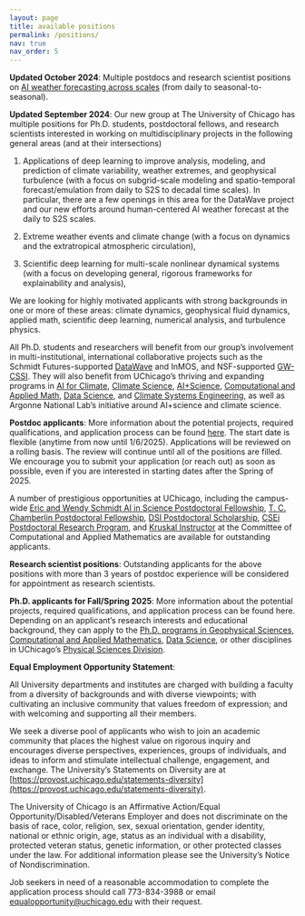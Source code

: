 ```yaml
---
layout: page
title: available positions
permalink: /positions/
nav: true
nav_order: 5
---
```


**Updated October 2024**: Multiple postdocs and research scientist positions on [AI weather forecasting across scales](https://pedram.rice.edu/files/2024/10/AIweather_Postdoc2024-1.pdf) (from daily to seasonal-to-seasonal).

**Updated September 2024**: Our new group at The University of Chicago has multiple positions for Ph.D. students, postdoctoral fellows, and research scientists interested in working on multidisciplinary projects in the following general areas (and at their intersections)

1. Applications of deep learning to improve analysis, modeling, and prediction of climate variability, weather extremes, and geophysical turbulence (with a focus on subgrid-scale modeling and spatio-temporal forecast/emulation from daily to S2S to decadal time scales). In particular, there are a few openings in this area for the DataWave project and our new efforts around human-centered AI weather forecast at the daily to S2S scales.

2. Extreme weather events and climate change (with a focus on dynamics and the extratropical atmospheric circulation),

3. Scientific deep learning for multi-scale nonlinear dynamical systems (with a focus on developing general, rigorous frameworks for explainability and analysis),

We are looking for highly motivated applicants with strong backgrounds in one or more of these areas: climate dynamics, geophysical fluid dynamics, applied math, scientific deep learning, numerical analysis, and turbulence physics.

All Ph.D. students and researchers will benefit from our group’s involvement in multi-institutional, international collaborative projects such as the Schmidt Futures-supported [DataWave](https://datawaveproject.github.io) and InMOS, and NSF-supported [GW-CSSI](https://cssi-gws.github.io/index.html). They will also benefit from UChicago’s thriving and expanding programs in [AI for Climate](https://datascience.uchicago.edu/research/aice-ai-for-climate/), [Climate Science](https://geosci.uchicago.edu/research/atmospheres-oceans-ice-and-climate/), [AI+Science](https://datascience.uchicago.edu/research/ai-science/), [Computational and Applied Math](https://cam.uchicago.edu/about/), [Data Science](https://datascience.uchicago.edu), and [Climate Systems Engineering](https://climateengineering.uchicago.edu), as well as Argonne National Lab’s initiative around AI+science and climate science.

**Postdoc applicants**: More information about the potential projects, required qualifications, and application process can be found [here](https://pedram.rice.edu/files/2023/08/Postdoc-positions-climate-extremes-and-AI.pdf). The start date is flexible (anytime from now until 1/6/2025). Applications will be reviewed on a rolling basis. The review will continue until all of the positions are filled. We encourage you to submit your application (or reach out) as soon as possible, even if you are interested in starting dates after the Spring of 2025.

A number of prestigious opportunities at UChicago, including the campus-wide [Eric and Wendy Schmidt AI in Science Postdoctoral Fellowship](https://aiscience.uchicago.edu), [T. C. Chamberlin Postdoctoral Fellowship](https://geosci.uchicago.edu/academics/information-for-postdocs/chamberlin-fellowship/), [DSI Postdoctoral Scholarship](https://datascience.uchicago.edu/research/postdoctoral-programs/dsi-scholars/), [CSEi Postdoctoral Research Program](https://climateengineering.uchicago.edu/csei-postdoctoral-researchers-program/), and [Kruskal Instructor](https://cam.uchicago.edu/people/#kruskal-instructors) at the Committee of Computational and Applied Mathematics are available for outstanding applicants.

**Research scientist positions**: Outstanding applicants for the above positions with more than 3 years of postdoc experience will be considered for appointment as research scientists.

**Ph.D. applicants for Fall/Spring 2025**: More information about the potential projects, required qualifications, and application process can be found here. Depending on an applicant’s research interests and educational background, they can apply to the [Ph.D. programs in Geophysical Sciences](https://geosci.uchicago.edu/academics/graduate-program-and-admissions/), [Computational and Applied Mathematics](https://cam.uchicago.edu/academics/graduate-programs/), [Data Science](https://codas.uchicago.edu/academics/phd-in-data-science/), or other disciplines in UChicago’s [Physical Sciences Division](https://physicalsciences.uchicago.edu/academics/academic-departments/#PhD).

**Equal Employment Opportunity Statement**:

All University departments and institutes are charged with building a faculty from a diversity of backgrounds and with diverse viewpoints; with cultivating an inclusive community that values freedom of expression; and with welcoming and supporting all their members.

We seek a diverse pool of applicants who wish to join an academic community that places the highest value on rigorous inquiry and encourages diverse perspectives, experiences, groups of individuals, and ideas to inform and stimulate intellectual challenge, engagement, and exchange. The University’s Statements on Diversity are at [https://provost.uchicago.edu/statements-diversity](https://provost.uchicago.edu/statements-diversity).

The University of Chicago is an Affirmative Action/Equal Opportunity/Disabled/Veterans Employer and does not discriminate on the basis of race, color, religion, sex, sexual orientation, gender identity, national or ethnic origin, age, status as an individual with a disability, protected veteran status, genetic information, or other protected classes under the law. For additional information please see the University’s Notice of Nondiscrimination.

Job seekers in need of a reasonable accommodation to complete the application process should call 773-834-3988 or email [equalopportunity@uchicago.edu](mailto:equalopportunity@uchicago.edu) with their request.
